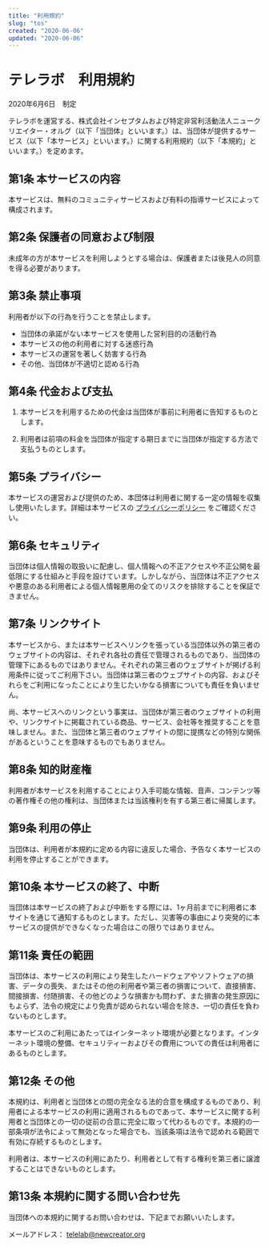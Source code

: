 ```yaml
---
title: "利用規約"
slug: "tos"
created: "2020-06-06"
updated: "2020-06-06"
---
```

# テレラボ　利用規約
2020年6月6日　制定

テレラボを運営する、株式会社インセプタムおよび特定非営利活動法人ニュークリエイター・オルグ（以下「当団体」といいます。）は、当団体が提供するサービス（以下「本サービス」といいます。）に関する利用規約（以下「本規約」といいます。）を定めます。

## 第1条 本サービスの内容
本サービスは、無料のコミュニティサービスおよび有料の指導サービスによって構成されます。

## 第2条 保護者の同意および制限
未成年の方が本サービスを利用しようとする場合は、保護者または後見人の同意を得る必要があります。

## 第3条 禁止事項
利用者が以下の行為を行うことを禁止します。
  - 当団体の承諾がない本サービスを使用した営利目的の活動行為
  - 本サービスの他の利用者に対する迷惑行為
  - 本サービスの運営を著しく妨害する行為
  - その他、当団体が不適切と認める行為

## 第4条 代金および支払
1. 本サービスを利用するための代金は当団体が事前に利用者に告知するものとします。

2. 利用者は前項の料金を当団体が指定する期日までに当団体が指定する方法で支払うものとします。

## 第5条 プライバシー
本サービスの運営および提供のため、本団体は利用者に関する一定の情報を収集し使用いたします。詳細は本サービスの [プライバシーポリシー](https://samepro.jp/privacy) をご確認ください。

## 第6条 セキュリティ
当団体は個人情報の取扱いに配慮し、個人情報への不正アクセスや不正公開を最低限にする仕組みと手段を設けています。しかしながら、当団体は不正アクセスや悪意のある利用者による個人情報悪用の全てのリスクを排除することを保証できません。

## 第7条 リンクサイト
本サービスから、または本サービスへリンクを張っている当団体以外の第三者のウェブサイトの内容は、それぞれ各社の責任で管理されるものであり、当団体の管理下にあるものではありません。それぞれの第三者のウェブサイトが掲げる利用条件に従ってご利用下さい。当団体は第三者のウェブサイトの内容、およびそれらをご利用になったことにより生じたいかなる損害についても責任を負いません。  

尚、本サービスへのリンクという事実は、当団体が第三者のウェブサイトの利用や、リンクサイトに掲載されている商品、サービス、会社等を推奨することを意味しません。また、当団体と第三者のウェブサイトの間に提携などの特別な関係があるということを意味するものでもありません。

## 第8条 知的財産権
利用者が本サービスを利用することにより入手可能な情報、音声、コンテンツ等の著作権その他の権利は、当団体または当該権利を有する第三者に帰属します。

## 第9条 利用の停止
当団体は、利用者が本規約に定める内容に違反した場合、予告なく本サービスの利用を停止することができます。

## 第10条 本サービスの終了、中断
当団体は本サービスの終了および中断をする際には、1ヶ月前までに利用者に本サイトを通じて通知するものとします。ただし、災害等の事由により突発的に本サービスの提供ができなくなった場合はこの限りではありません。

## 第11条 責任の範囲
当団体は、本サービスの利用により発生したハードウェアやソフトウェアの損害、データの喪失、またはその他の利用者や第三者の損害について、直接損害、間接損害、付随損害、その他どのような損害かも問わず、また損害の発生原因にもよらず、法令の規定により免責が認められない場合を除き、一切の責任を負わないものとします。  

本サービスのご利用にあたってはインターネット環境が必要となります。インターネット環境の整備、セキュリティーおよびその費用についての責任は利用者にあるものとします。

## 第12条 その他
本規約は、利用者と当団体との間の完全なる法的合意を構成するものであり、利用者による本サービスの利用に適用されるものであって、本サービスに関する利用者と当団体との一切の従前の合意に完全に取って代わるものです。本規約の一部条項が法令によって無効となった場合でも、当該条項は法令で認めれる範囲で有効に存続するものとします。  

利用者は、本サービスの利用にあたり、利用者として有する権利を第三者に譲渡することはできないものとします。

## 第13条 本規約に関する問い合わせ先
当団体への本規約に関するお問い合わせは、下記までお願いいたします。

メールアドレス： telelab@newcreator.org
